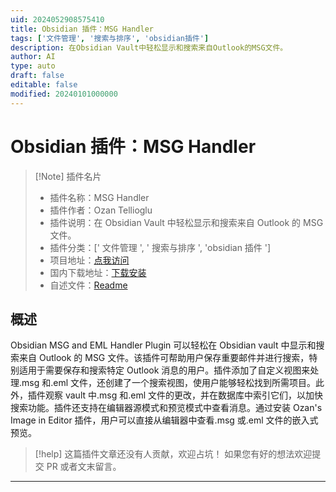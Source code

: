 ```yaml
---
uid: 2024052908575410
title: Obsidian 插件：MSG Handler
tags: ['文件管理', '搜索与排序', 'obsidian插件']
description: 在Obsidian Vault中轻松显示和搜索来自Outlook的MSG文件。
author: AI
type: auto
draft: false
editable: false
modified: 20240101000000
---
```


# Obsidian 插件：MSG Handler

> [!Note] 插件名片
> - 插件名称：MSG Handler
> - 插件作者：Ozan Tellioglu
> - 插件说明：在 Obsidian Vault 中轻松显示和搜索来自 Outlook 的 MSG 文件。
> - 插件分类：[' 文件管理 ', ' 搜索与排序 ', 'obsidian 插件 ']
> - 项目地址：[点我访问](https://github.com/ozntel/obsidian-msg-handler)
> - 国内下载地址：[下载安装](https://pkmer.cn/products/plugin/pluginMarket/?msg-handler)
> - 自述文件：[Readme](https://ghproxy.net/https://raw.githubusercontent.com/ozntel/obsidian-msg-handler/master/README.md)

## 概述

Obsidian MSG and EML Handler Plugin 可以轻松在 Obsidian vault 中显示和搜索来自 Outlook 的 MSG 文件。该插件可帮助用户保存重要邮件并进行搜索，特别适用于需要保存和搜索特定 Outlook 消息的用户。插件添加了自定义视图来处理.msg 和.eml 文件，还创建了一个搜索视图，使用户能够轻松找到所需项目。此外，插件观察 vault 中.msg 和.eml 文件的更改，并在数据库中索引它们，以加快搜索功能。插件还支持在编辑器源模式和预览模式中查看消息。通过安装 Ozan's Image in Editor 插件，用户可以直接从编辑器中查看.msg 或.eml 文件的嵌入式预览。

> [!help]
> 这篇插件文章还没有人贡献，欢迎占坑！
> 如果您有好的想法欢迎提交 PR 或者文末留言。

---



